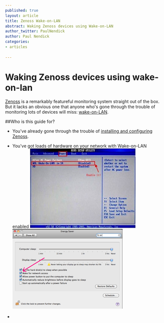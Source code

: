 ```yaml
---
published: true
layout: article
title: Zenoss Wake-on-LAN
abstract: Waking Zenoss devices using Wake-on-LAN
author_twitter: PaulNendick
author: Paul Nendick
categories:
- articles

---
```


# Waking Zenoss devices using wake-on-lan

[Zenoss](http://www.zenoss.com/) is a remarkably featureful monitoring system straight out of the box. But it lacks an obvious one that anyone who's gone through the trouble of monitoring lots of devices will miss: [wake-on-LAN](http://en.wikipedia.org/wiki/Wake-on-LAN).

##Who is this guide for?

* You've already gone through the trouble of [installing and configuring Zenoss](http://community.zenoss.org/community/documentation).

* You've got loads of hardware on your network with Wake-on-LAN enabled
![WOL icon](/assets/images/wol-bios-enable.jpg) ![WOL icon](/assets/images/wol-mac-enable.png)

* 

